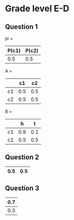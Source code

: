 # Grade level E-D

## Question 1

pi =

| P(c1) | P(c2) |
|-------|-------|
| 0.5   | 0.5   |

A =

|      | c1  | c2  |
|------|-----|-----|
| c1   | 0.5 | 0.5 |
| c2   | 0.5 | 0.5 |

B =

|    | h   | t   |
|----|-----|-----|
| c1 | 0.9 | 0.1 |
| c2 | 0.5 | 0.5 |

## Question 2
| 0.5 | 0.5 |
|-----|-----|

## Question 3
| 0.7 |
|-----|
| 0.3 |

